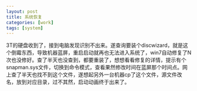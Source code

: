 ```yaml
---
layout: post
title: 系统恢复
categories: [work]
tags: [system]
---
```


3T的硬盘收到了，接到电脑发现识别不出来。遂查询要装个discwizard，就是这个倒霉东西，导致机器蓝屏，重启启动就再也无法进入系统了，win7自动修复了N次也没修好。查了半天也没查到，都要重装了，想想看看修复的详情，提示有个snapman.sys文件，切换到命令模式，查看果然修改时间在蓝屏那个时间点。网上查了半天也找不到这个文件，遂想起另外一台机器cp了这个文件，源文件改名，放到对应目录，过不其然，启动动画终于出来了。








